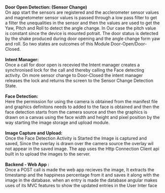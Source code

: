 
<strong> Door Open Detection: (Sensor Change)</strong> <br />
On app start the sensors are registered and the acclerometer sensor values and magnetometer sensor values is passed through a low pass filter to get a filter the unequalities in the sensor and then the values are used to get the Yaw, Pitch and Roll to detect the angle change. In Our case the pitch value is constant since the device is mounted potrait. The door status is detected by the shake produced during door opening and the angle change form yaw and roll. So two states are outcomes of this Module Door-Open/Door-Closed. <br/>
<br />
<strong> Intent Manager: </strong><br />
Once a call for door open is recevied the Intent manager creates a synchronised lock for the call and thereby calling the Face detecting activity. On more sensor change to Door-Closed the intent manager releases the lock and returns the screen to the Sensor Change Detection State.<br/>
<br />
<strong> Face Detection: </strong><br />
Here the permission for using the camera is obtained from the manifest file and graphics definitons needs to added to the face is obtained and then the face detection starts from the camera source and then the graphics is drawn on a canvas using the face width and height and pixel position by the way starting the image storage and upload module.<br />
<br />
<strong> Image Capture and Upload:</strong> <br />
Once the Face Detection Activity is Started the Image is captured and saved, Since the overlay is drawn over the camera source the overlay wil not appear in the saved image. The app uses the Http Connection Client api built in to upload the images to the server. <br />
<br />
<strong> Backend - Web App :</strong><br />
Once a POST call is made the web app recieves the image, It extracts the timestamp and the happiness percentage from it and saves it along with the image in the database. when an entry is made the database angular makes uses of its MVC features to show the updated entries in the User Inter face <br />
<br />
